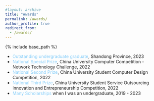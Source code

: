 ```yaml
---
#layout: archive
title: "Awards"
permalink: /awards/
author_profile: true
redirect_from:
  - /awards/
---
```

{% include base_path %}

- <font color="#87CEFA">Outstanding undergraduate graduate</font>, Shandong Province, 2023
- <font color="#87CEFA">National Special Prize</font>, China University Computer Competition - Network Technology Challenge, 2022
- <font color="#87CEFA">National Second Prize</font>, China University Student Computer Design Competition, 2022
- <font color="#87CEFA">National Third Prize</font>, China University Student Service Outsourcing Innovation and Entrepreneurship Competition, 2022
- <font color="#87CEFA">Many Scholarships</font> when I was an undergraduate, 2019 - 2023